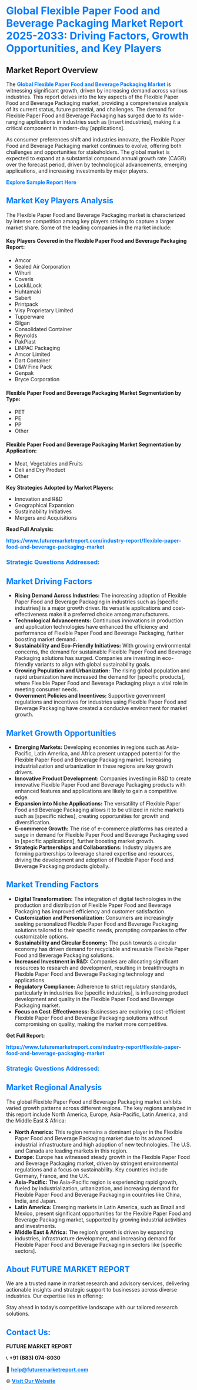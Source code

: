 <h1 style="color: #007BFF;">Global Flexible Paper Food and Beverage Packaging Market Report 2025-2033: Driving Factors, Growth Opportunities, and Key Players</h1>

<section id="overview">
<h2>Market Report Overview</h2>
<p>The <a href="https://www.futuremarketreport.com/industry-report/flexible-paper-food-and-beverage-packaging-market" style="color: #007BFF; text-decoration: none;"><strong>Global Flexible Paper Food and Beverage Packaging Market</strong></a> is witnessing significant growth, driven by increasing demand across various industries. This report delves into the key aspects of the Flexible Paper Food and Beverage Packaging market, providing a comprehensive analysis of its current status, future potential, and challenges. The demand for Flexible Paper Food and Beverage Packaging has surged due to its wide-ranging applications in industries such as [insert industries], making it a critical component in modern-day [applications].</p>
<p>As consumer preferences shift and industries innovate, the Flexible Paper Food and Beverage Packaging market continues to evolve, offering both challenges and opportunities for stakeholders. The global market is expected to expand at a substantial compound annual growth rate (CAGR) over the forecast period, driven by technological advancements, emerging applications, and increasing investments by major players.</p>
</section>

<section id="overview">
<p><a href="https://www.futuremarketreport.com/request-sample/reportId=40771" style="color: #007BFF; text-decoration: none;"><strong>Explore Sample Report Here</strong></a></p>
</section>

<section id="key-players">
<h2 style="color: #007BFF;">Market Key Players Analysis</h2>
<p>The Flexible Paper Food and Beverage Packaging market is characterized by intense competition among key players striving to capture a larger market share. Some of the leading companies in the market include:</p>
<h4>Key Players Covered in the Flexible Paper Food and Beverage Packaging Report:</h4>
<ul><li>Amcor</li><li>Sealed Air Corporation</li><li>Wihuri</li><li>Coveris</li><li>Lock&amp;Lock</li><li>Huhtamaki</li><li>Sabert</li><li>Printpack</li><li>Visy Proprietary Limited</li><li>Tupperware</li><li>Silgan</li><li>Consolidated Container</li><li>Reynolds</li><li>PakPlast</li><li>LINPAC Packaging</li><li>Amcor Limited</li><li>Dart Container</li><li>D&amp;W Fine Pack</li><li>Genpak</li><li>Bryce Corporation</li></ul>
<h4>Flexible Paper Food and Beverage Packaging Market Segmentation by Type:</h4>
<ul><li>PET</li><li>PE</li><li>PP</li><li>Other</li></ul>

<h4>Flexible Paper Food and Beverage Packaging Market Segmentation by Application:</h4>
<ul><li>Meat, Vegetables and Fruits</li><li>Deli and Dry Product</li><li>Other</li></ul>
<p><strong>Key Strategies Adopted by Market Players:</strong></p>
<ul>
<li>Innovation and R&D</li>
<li>Geographical Expansion</li>
<li>Sustainability Initiatives</li>
<li>Mergers and Acquisitions</li>
</ul>
</section>

<section>
<p><strong>Read Full Analysis: </strong></p><a href="https://www.futuremarketreport.com/industry-report/flexible-paper-food-and-beverage-packaging-market" style="color: #007BFF; text-decoration: none;"><strong>https://www.futuremarketreport.com/industry-report/flexible-paper-food-and-beverage-packaging-market</strong></a>
<h3 style="color: #007BFF;">Strategic Questions Addressed:</h3>
</section>

<section id="driving-factors">
<h2 style="color: #007BFF;">Market Driving Factors</h2>
<ul>
<li><strong>Rising Demand Across Industries:</strong> The increasing adoption of Flexible Paper Food and Beverage Packaging in industries such as [specific industries] is a major growth driver. Its versatile applications and cost-effectiveness make it a preferred choice among manufacturers.</li>
<li><strong>Technological Advancements:</strong> Continuous innovations in production and application technologies have enhanced the efficiency and performance of Flexible Paper Food and Beverage Packaging, further boosting market demand.</li>
<li><strong>Sustainability and Eco-Friendly Initiatives:</strong> With growing environmental concerns, the demand for sustainable Flexible Paper Food and Beverage Packaging solutions has surged. Companies are investing in eco-friendly variants to align with global sustainability goals.</li>
<li><strong>Growing Population and Urbanization:</strong> The rising global population and rapid urbanization have increased the demand for [specific products], where Flexible Paper Food and Beverage Packaging plays a vital role in meeting consumer needs.</li>
<li><strong>Government Policies and Incentives:</strong> Supportive government regulations and incentives for industries using Flexible Paper Food and Beverage Packaging have created a conducive environment for market growth.</li>
</ul>
</section>

<section id="growth-opportunities">
<h2 style="color: #007BFF;">Market Growth Opportunities</h2>
<ul>
<li><strong>Emerging Markets:</strong> Developing economies in regions such as Asia-Pacific, Latin America, and Africa present untapped potential for the Flexible Paper Food and Beverage Packaging market. Increasing industrialization and urbanization in these regions are key growth drivers.</li>
<li><strong>Innovative Product Development:</strong> Companies investing in R&D to create innovative Flexible Paper Food and Beverage Packaging products with enhanced features and applications are likely to gain a competitive edge.</li>
<li><strong>Expansion into Niche Applications:</strong> The versatility of Flexible Paper Food and Beverage Packaging allows it to be utilized in niche markets such as [specific niches], creating opportunities for growth and diversification.</li>
<li><strong>E-commerce Growth:</strong> The rise of e-commerce platforms has created a surge in demand for Flexible Paper Food and Beverage Packaging used in [specific applications], further boosting market growth.</li>
<li><strong>Strategic Partnerships and Collaborations:</strong> Industry players are forming partnerships to leverage shared expertise and resources, driving the development and adoption of Flexible Paper Food and Beverage Packaging products globally.</li>
</ul>
</section>

<section id="trending-factors">
<h2 style="color: #007BFF;">Market Trending Factors</h2>
<ul>
<li><strong>Digital Transformation:</strong> The integration of digital technologies in the production and distribution of Flexible Paper Food and Beverage Packaging has improved efficiency and customer satisfaction.</li>
<li><strong>Customization and Personalization:</strong> Consumers are increasingly seeking personalized Flexible Paper Food and Beverage Packaging solutions tailored to their specific needs, prompting companies to offer customizable options.</li>
<li><strong>Sustainability and Circular Economy:</strong> The push towards a circular economy has driven demand for recyclable and reusable Flexible Paper Food and Beverage Packaging solutions.</li>
<li><strong>Increased Investment in R&D:</strong> Companies are allocating significant resources to research and development, resulting in breakthroughs in Flexible Paper Food and Beverage Packaging technology and applications.</li>
<li><strong>Regulatory Compliance:</strong> Adherence to strict regulatory standards, particularly in industries like [specific industries], is influencing product development and quality in the Flexible Paper Food and Beverage Packaging market.</li>
<li><strong>Focus on Cost-Effectiveness:</strong> Businesses are exploring cost-efficient Flexible Paper Food and Beverage Packaging solutions without compromising on quality, making the market more competitive.</li>
</ul>
</section>

<section>
<p><strong>Get Full Report: </strong></p><a href="https://www.futuremarketreport.com/industry-report/flexible-paper-food-and-beverage-packaging-market" style="color: #007BFF; text-decoration: none;"><strong>https://www.futuremarketreport.com/industry-report/flexible-paper-food-and-beverage-packaging-market</strong></a>
<h3 style="color: #007BFF;">Strategic Questions Addressed:</h3>
</section>


<section id="regional-analysis">
<h2 style="color: #007BFF;">Market Regional Analysis</h2>
<p>The global Flexible Paper Food and Beverage Packaging market exhibits varied growth patterns across different regions. The key regions analyzed in this report include North America, Europe, Asia-Pacific, Latin America, and the Middle East & Africa:</p>
<ul>
<li><strong>North America:</strong> This region remains a dominant player in the Flexible Paper Food and Beverage Packaging market due to its advanced industrial infrastructure and high adoption of new technologies. The U.S. and Canada are leading markets in this region.</li>
<li><strong>Europe:</strong> Europe has witnessed steady growth in the Flexible Paper Food and Beverage Packaging market, driven by stringent environmental regulations and a focus on sustainability. Key countries include Germany, France, and the U.K.</li>
<li><strong>Asia-Pacific:</strong> The Asia-Pacific region is experiencing rapid growth, fueled by industrialization, urbanization, and increasing demand for Flexible Paper Food and Beverage Packaging in countries like China, India, and Japan.</li>
<li><strong>Latin America:</strong> Emerging markets in Latin America, such as Brazil and Mexico, present significant opportunities for the Flexible Paper Food and Beverage Packaging market, supported by growing industrial activities and investments.</li>
<li><strong>Middle East & Africa:</strong> The region’s growth is driven by expanding industries, infrastructure development, and increasing demand for Flexible Paper Food and Beverage Packaging in sectors like [specific sectors].</li>
</ul>
</section>

<footer>
<h2 style="color: #007BFF;">About FUTURE MARKET REPORT</h2>
<p>We are a trusted name in market research and advisory services, delivering actionable insights and strategic support to businesses across diverse industries. Our expertise lies in offering:</p>

<p>Stay ahead in today’s competitive landscape with our tailored research solutions.</p>

<h2 style="color: #007BFF;">Contact Us:</h2>
<p><strong>FUTURE MARKET REPORT</strong></p>
<p>📞 <strong>+91 (883) 074-8030</strong></p>
<p>📧 <strong><a href="mailto:help@futuremarketreport.com" style="color: #007BFF;">help@futuremarketreport.com</a></strong></p>
<p>🌐 <strong><a href="https://www.futuremarketreport.com/" style="color: #007BFF;">Visit Our Website</a></strong></p>
</footer>